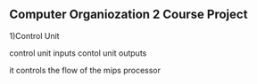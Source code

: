 Computer Organiozation 2 Course Project 
------------------------------------------

1)Control Unit

<Inputs>
control unit inputs
<Outputs>
contol unit outputs

it controls the flow of the mips processor







